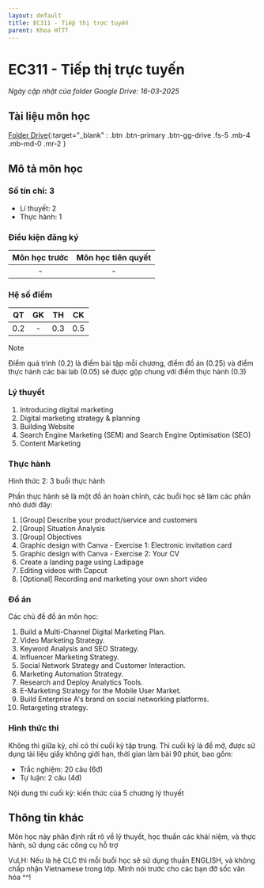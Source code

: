 ```yaml
---
layout: default
title: EC311 - Tiếp thị trực tuyến
parent: Khoa HTTT
---
```


# EC311 - Tiếp thị trực tuyến

*Ngày cập nhật của folder Google Drive: 16-03-2025*
## Tài liệu môn học

[Folder Drive](https://drive.google.com/drive/folders/1VXJF7yq1OyT0wHUwLbx887DQFp2YX0oH?usp=sharing){:target="_blank" : .btn .btn-primary .btn-gg-drive .fs-5 .mb-4 .mb-md-0 .mr-2 }

## Mô tả môn học

### Số tín chỉ: 3
- Lí thuyết: 2
- Thực hành: 1

### Điều kiện đăng ký

| Môn học trước| Môn học tiên quyết  |
|-----|-----|
| <center> - </center> | <center>-</center>|

### Hệ số điểm

| QT   | GK  | TH  | CK  |
|-----|-----|-----|-----|
| <center>0.2</center> | <center>-</center> | <center>0.3</center> | <center>0.5</center> |

>[!NOTE]
>Điểm quá trình (0.2) là điểm bài tập mỗi chương, điểm đồ án (0.25) và điểm thực hành các bài lab (0.05) sẽ được gộp chung với điểm thực hành (0.3)

### Lý thuyết

1. Introducing digital marketing
2. Digital marketing strategy & planning
3. Building Website
4. Search Engine Marketing (SEM) and Search Engine Optimisation (SEO)
5. Content Marketing

### Thực hành

Hình thức 2: 3 buổi thực hành

Phần thực hành sẽ là một đồ án hoàn chỉnh, các buổi học sẽ làm các phần nhỏ dưới đây:

1. [Group] Describe your product/service and customers
2. [Group] Situation Analysis
3. [Group] Objectives
4. Graphic design with Canva - Exercise 1: Electronic invitation card
5. Graphic design with Canva - Exercise 2: Your CV
6. Create a landing page using Ladipage
7. Editing videos with Capcut
8. [Optional] Recording and marketing your own short video

### Đồ án

Các chủ đề đồ án môn học:

1. Build a Multi-Channel Digital Marketing Plan.
2. Video Marketing Strategy.
3. Keyword Analysis and SEO Strategy.
4. Influencer Marketing Strategy.
5. Social Network Strategy and Customer Interaction.
6. Marketing Automation Strategy.
7. Research and Deploy Analytics Tools.
8. E-Marketing Strategy for the Mobile User Market.
9. Build Enterprise A's brand on social networking platforms.
10. Retargeting strategy.

### Hình thức thi

Không thi giữa kỳ, chỉ có thi cuối kỳ tập trung. Thi cuối kỳ là đề mở, được sử dụng tài liệu giấy không giới hạn, thời gian làm bài 90 phút, bao gồm:

- Trắc nghiệm: 20 câu (6đ)
- Tự luận: 2 câu (4đ)

Nội dung thi cuối kỳ: kiến thức của 5 chương lý thuyết

## Thông tin khác

Môn học này phân định rất rõ về lý thuyết, học thuần các khái niệm, và thực hành, sử dụng các công cụ hỗ trợ

VuLH: Nếu là hệ CLC thì mỗi buổi học sẽ sử dụng thuần ENGLISH, và không chấp nhận Vietnamese trong lớp. Mình nói trước cho các bạn đỡ sốc văn hóa ^^!
